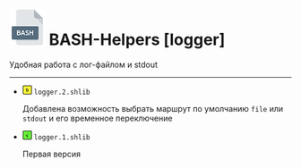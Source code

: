 # <img src="/.img/icon_bash.png"/> BASH-Helpers [logger]

Удобная работа с лог-файлом и stdout

------

- <img src="/.img/icon_y.png"/> `logger.2.shlib`

	Добавлена возможность выбрать маршрут по умолчанию `file` или `stdout` и его временное переключение

- <img src="/.img/icon_g.png"/> `logger.1.shlib` 

	Первая версия


